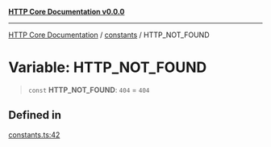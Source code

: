 [**HTTP Core Documentation v0.0.0**](../../README.md)

***

[HTTP Core Documentation](../../modules.md) / [constants](../README.md) / HTTP\_NOT\_FOUND

# Variable: HTTP\_NOT\_FOUND

> `const` **HTTP\_NOT\_FOUND**: `404` = `404`

## Defined in

[constants.ts:42](https://github.com/stonemjs/http-core/blob/89981cacc9858cf786fba9df03b328b6b56a5b75/src/constants.ts#L42)
